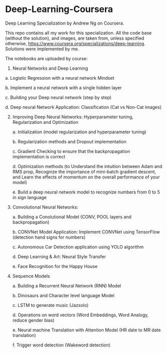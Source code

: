 # Deep-Learning-Coursera

Deep Learning Specialization by Andrew Ng on Coursera.

This repo contains all my work for this specialization. All the code base (without the solution), and images, are taken from, unless specified otherwise, <https://www.coursera.org/specializations/deep-learning>. Solutions were implemented by me. 

The notebooks are uploaded by course:

1. Neural Networks and Deep Learning
    
  a. Logistic Regression with a neural network Mindset
  
  b. Implement a neural network with a single hidden layer
      
  c. Building your Deep neural network (step by step)
  
  d. Deep neural Network Application: Classification (Cat vs Non-Cat images)

2. Improving Deep Neural Networks: Hyperparameter tuning, Regularization and Optimization
    
    a. Initialization (model regularization and hyperparameter tuning)
    
    b. Regularization methods and Dropout implementation
    
    c. Gradient Checking to ensure that the backpropagation implementation is correct
    
    d. Optimization methods (to Understand the intuition between Adam and RMS prop, Recognize the importance of mini-batch gradient             descent, and Learn the effects of momentum on the overall performance of your model)
    
    e. Build a deep neural network model to recognize numbers from 0 to 5 in sign language 
    
    
3. Convolutional Neural Networks:

    a. Building a Conolutional Model (CONV, POOL layers and backpropagation)
  
    b. CONVNet Model Application: Implement CONVNet using TensorFlow (detection hand signs for numbers)
  
    c. Autonomous Car Detection application using YOLO algorithm
  
    d. Deep Learning & Art: Neural Style Transfer
    
    e. Face Recognition for the Happy House
  
4. Sequence Models

    a. Building a Recurrent Neural Network (RNN) Model 
  
    b. Dinosaurs and Character level language Model
  
    c. LSTM to generate music (Jazsolo)
  
    d. Operations on word vectors (Word Embeddings, Word Analogy, reduce gender bias)
    
    e. Neural machine Translation with Attention Model (HR date to MR date translation)
    
    f. Trigger word detection (Wakeword detection)

